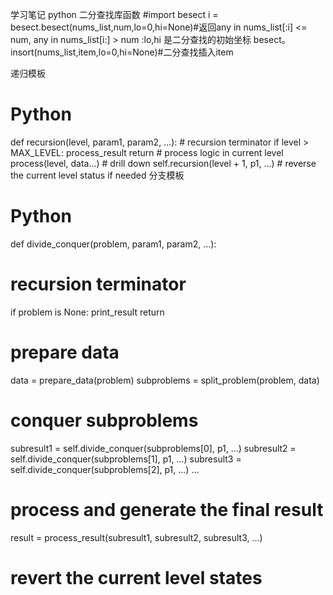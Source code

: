 学习笔记
python 二分查找库函数
#import besect
i = besect.besect(nums_list,num,lo=0,hi=None)#返回any in nums_list[:i] <= num, any in nums_list[i:] > num :lo,hi 是二分查找的初始坐标
besect。insort(nums_list,item,lo=0,hi=None)#二分查找插入item

递归模板
# Python
def recursion(level, param1, param2, ...):
    # recursion terminator
    if level > MAX_LEVEL:
	   process_result
	   return
    # process logic in current level
    process(level, data...)
    # drill down
    self.recursion(level + 1, p1, ...)
    # reverse the current level status if needed
分支模板
# Python
def divide_conquer(problem, param1, param2, ...):
  # recursion terminator
  if problem is None:
	print_result
	return

  # prepare data
  data = prepare_data(problem)
  subproblems = split_problem(problem, data)

  # conquer subproblems
  subresult1 = self.divide_conquer(subproblems[0], p1, ...)
  subresult2 = self.divide_conquer(subproblems[1], p1, ...)
  subresult3 = self.divide_conquer(subproblems[2], p1, ...)
  …

  # process and generate the final result
  result = process_result(subresult1, subresult2, subresult3, …)

  # revert the current level states